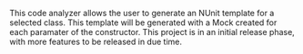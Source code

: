 This code analyzer allows the user to generate an NUnit template for a selected class. 
This template will be generated with a Mock created for each paramater of the constructor. 
This project is in an initial release phase, with more features to be released in due time.
